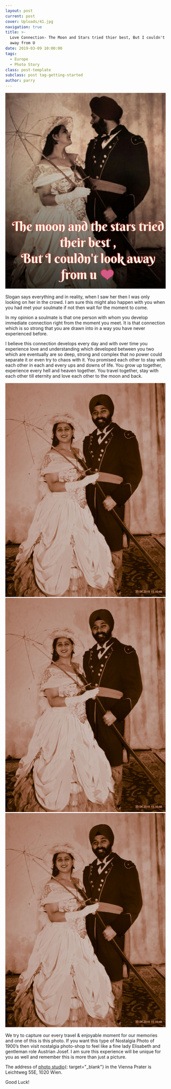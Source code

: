 ```yaml
---
layout: post
current: post
cover: Uploads/41.jpg
navigation: true
title: >-
  Love Connection- The Moon and Stars tried thier best, But I couldn't  look
  away from U
date: 2019-03-09 10:00:00
tags:
  - Europe
  - Photo Story
class: post-template
subclass: post tag-getting-started
author: parry
---
```


![](/Images/41.jpg)

Slogan says everything and in reality, when I saw her then I was only looking on her in the crowd. I am sure this might also happen with you when you had met your soulmate if not then wait for the moment to come.&nbsp;

In my opinion a soulmate is that one person with whom you develop immediate connection right from the moment you meet. It is that connection which is so strong that you are drawn into in a way you have never experienced before.

I believe this connection develops every day and with over time you experience love and understanding which developed between you two which are eventually are so deep, strong and complex that no power could separate it or even try to chaos with it. You promised each other to stay with each other in each and every ups and downs of life. You grow up together, experience every hell and heaven together. You travel together, stay with each other till eternity and love each other to the moon and back.

![](/Images/_Final.jpg)![](/Images/_Final.jpg)![](/uploads/_Final.jpg)

We try to capture our every travel & enjoyable moment for our memories and one of this is this photo. If you want this type of Nostalgia Photo of 1900’s then visit nostalgia photo-shop to feel like a fine lady Elisabeth and gentleman role Austrian Josef. I am sure this experience will be unique for you as well and remember this is more than just a picture.

The address of [photo studio](http://www.nostalgie-foto.at/){: target="_blank"} in the Vienna Prater is Leichtweg 55E, 1020 Wien.

Good Luck!